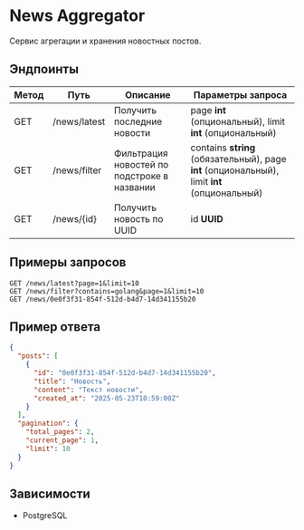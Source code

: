# News Aggregator

Сервис агрегации и хранения новостных постов.

## Эндпоинты

| Метод | Путь          | Описание                                   | Параметры запроса                                                                             |
|-------|---------------|--------------------------------------------|-----------------------------------------------------------------------------------------------|
| GET   | /news/latest  | Получить последние новости                 | page **int** (опциональный),  limit **int** (опциональный)                                    |
| GET   | /news/filter  | Фильтрация новостей по подстроке в названии| contains **string** (обязательный), page **int** (опциональный),  limit **int** (опциональный)|
| GET   | /news/{id}    | Получить новость по UUID                   | id **UUID**                                                                                   |

## Примеры запросов

```console
GET /news/latest?page=1&limit=10
GET /news/filter?contains=golang&page=1&limit=10
GET /news/0e0f3f31-854f-512d-b4d7-14d341155b20
```

## Пример ответа

```json
{
  "posts": [
    {
      "id": "0e0f3f31-854f-512d-b4d7-14d341155b20",
      "title": "Новость",
      "content": "Текст новости",
      "created_at": "2025-05-23T10:59:00Z"
    }
  ],
  "pagination": {
    "total_pages": 2,
    "current_page": 1,
    "limit": 10
  }
}
```

## Зависимости

- PostgreSQL
